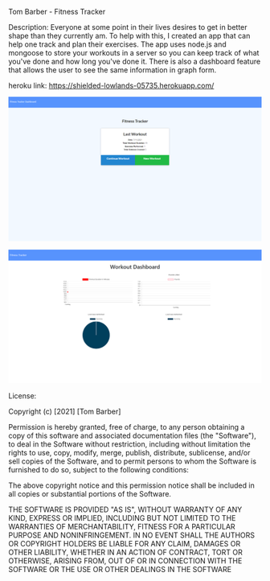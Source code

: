 Tom Barber - Fitness Tracker

Description:  Everyone at some point in their lives desires to get in better shape than they currently am.  To help with this, I created an app that can help one track and plan their exercises.  The app uses node.js and mongoose to store your workouts in a server so you can keep track of what you've done and how long you've done it.  There is also a dashboard feature that allows the user to see the same information in graph form.  

heroku link: https://shielded-lowlands-05735.herokuapp.com/

![Alt text](/assets/images/workoutscreenshot.png)

![Alt text](/assets/images/workoutdashboard.png)

License:

Copyright (c) [2021] [Tom Barber]

Permission is hereby granted, free of charge, to any person obtaining a copy of this software and associated documentation files (the "Software"), to deal in the Software without restriction, including without limitation the rights to use, copy, modify, merge, publish, distribute, sublicense, and/or sell copies of the Software, and to permit persons to whom the Software is furnished to do so, subject to the following conditions:

The above copyright notice and this permission notice shall be included in all copies or substantial portions of the Software.

THE SOFTWARE IS PROVIDED "AS IS", WITHOUT WARRANTY OF ANY KIND, EXPRESS OR IMPLIED, INCLUDING BUT NOT LIMITED TO THE WARRANTIES OF MERCHANTABILITY, FITNESS FOR A PARTICULAR PURPOSE AND NONINFRINGEMENT. IN NO EVENT SHALL THE AUTHORS OR COPYRIGHT HOLDERS BE LIABLE FOR ANY CLAIM, DAMAGES OR OTHER LIABILITY, WHETHER IN AN ACTION OF CONTRACT, TORT OR OTHERWISE, ARISING FROM, OUT OF OR IN CONNECTION WITH THE SOFTWARE OR THE USE OR OTHER DEALINGS IN THE SOFTWARE